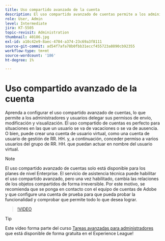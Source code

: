 ```yaml
---
title: Uso compartido avanzado de la cuenta
description: El uso compartido avanzado de cuentas permite a los administradores y usuarios delegar sus permisos de envío, modificación y visualización
role: User, Admin
level: Intermediate
jira: KT-5505
topic-revisit: Administration
thumbnail: 40186.jpg
exl-id: a10c42e9-8aec-4784-a374-23c69a3f8111
source-git-commit: ad54f7afa78b0fbb31eccf455723a8890cb92355
workflow-type: tm+mt
source-wordcount: '186'
ht-degree: 1%

---
```


# Uso compartido avanzado de la cuenta

Aprenda a configurar el uso compartido avanzado de cuentas, lo que permite a los administradores y usuarios delegar sus permisos de envío, modificación y visualización. El uso compartido de cuentas es perfecto para situaciones en las que un usuario se va de vacaciones o se va de ausencia. O bien, puede crear una cuenta de usuario virtual, como una cuenta de usuario de gestión de RR. HH. y, a continuación, conceder permiso a varios usuarios del grupo de RR. HH. que puedan actuar en nombre del usuario virtual.

>[!NOTE]
>
>El uso compartido avanzado de cuentas solo está disponible para los planes de nivel Enterprise. El servicio de asistencia técnica puede habilitar el uso compartido avanzado, pero una vez habilitado, cambia las relaciones de los objetos compartidos de forma irreversible. Por este motivo, se recomienda que se ponga en contacto con el equipo de cuentas de Adobe y que configure una cuenta de prueba para que pueda probar la funcionalidad y comprobar que permite todo lo que desea lograr.

>[!VIDEO](https://video.tv.adobe.com/v/40186?quality=12&learn=on&hidetitle=true)

>[!TIP]
>
>Este vídeo forma parte del curso [Tareas avanzadas para administradores](https://experienceleague.adobe.com/?recommended=Sign-A-1-2020.1) que está disponible de forma gratuita en el Experience League!
